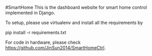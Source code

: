 #SmartHome
This is the dashboard website for smart home control implemented in Django. 

To setup, please use virtualenv and install all the requirements by

pip install -r requirements.txt

For code in hardware, please check https://github.com/JinSun2014/SmartHomeCtrl.
